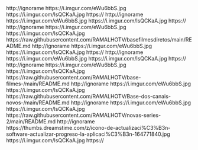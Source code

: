 
<?xml version="1.0" encoding="UTF-8" standalone="yes"?>
<item>
<title>[B] [COLOR yellow] SELECIONE UM INTEM ABAIXO  [/COLOR][/B]</title>
<link>http://ignorame</link>
<thumbnail>https://i.imgur.com/eWu6bbS.jpg</thumbnail>
<fanart>https://i.imgur.com/lsQCKaA.jpg</fanart>
<externallink>https://</externallink>
</item>

<item>
<title>[B][COLOR lime] [/COLOR] [COLOR yellow]   [/COLOR][/B]</title>
<link>http://ignorame</link>
<thumbnail>https://i.imgur.com/eWu6bbS.jpg</thumbnail>
<fanart>https://i.imgur.com/lsQCKaA.jpg</fanart>
<externallink>https://</externallink>
</item>

<item>
<title>[B][COLOR lime]Filmes[/COLOR] [COLOR yellow]Coleção Especias [/COLOR][/B]</title>
<link>http://ignorame</link>
<thumbnail>https://i.imgur.com/eWu6bbS.jpg</thumbnail>
<fanart>https://i.imgur.com/lsQCKaA.jpg</fanart>
<externallink>https://raw.githubusercontent.com/RAMALHOTV/basefilmesdiretos/main/README.md</externallink>
</item>
 
<item>
<title>[B][COLOR lime] [/COLOR] [COLOR yellow]   [/COLOR][/B]</title>
<link>http://ignorame</link>
<thumbnail>https://i.imgur.com/eWu6bbS.jpg</thumbnail>
<fanart>https://i.imgur.com/lsQCKaA.jpg</fanart>
<externallink>https://</externallink>
</item>


<item>
<title>[B][COLOR lime]MENU DE RETORNO [/COLOR] [COLOR yellow]   [/COLOR][/B]</title>
<link>http://ignorame</link>
<thumbnail>https://i.imgur.com/eWu6bbS.jpg</thumbnail>
<fanart>https://i.imgur.com/lsQCKaA.jpg</fanart>
<externallink>https://</externallink>
</item>


<item>
<title>[B][COLOR lime]VOLTAR AO [/COLOR] [COLOR yellow]MENU FILMES [/COLOR][/B]</title>
<link>http://ignorame</link>
<thumbnail>https://i.imgur.com/eWu6bbS.jpg</thumbnail>
<fanart>https://i.imgur.com/lsQCKaA.jpg</fanart>
<externallink>https://raw.githubusercontent.com/RAMALHOTV/base-filmes-/main/README.md</externallink>
</item>

<item>
<title>[B][COLOR lime]VOLTAR AO [/COLOR] [COLOR yellow]MENU TV ao Vivo [/COLOR][/B]</title>
<link>http://ignorame</link>
<thumbnail>https://i.imgur.com/eWu6bbS.jpg</thumbnail>
<fanart>https://i.imgur.com/lsQCKaA.jpg</fanart>
<externallink>https://raw.githubusercontent.com/RAMALHOTV/Base-dos-canais-novos-/main/README.md</externallink>
</item>

<item>
<title>[B][COLOR lime]VOLTAR AO [/COLOR] [COLOR yellow]MENU Série [/COLOR][/B]</title>
<link>http://ignorame</link>
<thumbnail>https://i.imgur.com/eWu6bbS.jpg</thumbnail>
<fanart>https://i.imgur.com/lsQCKaA.jpg</fanart>
<externallink>https://raw.githubusercontent.com/RAMALHOTV/novas-series-2/main/README.md</externallink>
</item>


<item>
<title>[B][COLOR lime]MENU DE[/COLOR] [COLOR yellow]Atualização [/COLOR][/B]</title>
<link>http://ignorame</link>
<thumbnail>https://thumbs.dreamstime.com/z/icono-de-actualizaci%C3%B3n-software-actualizar-progreso-la-aplicaci%C3%B3n-164771840.jpg</thumbnail>
<fanart>https://i.imgur.com/lsQCKaA.jpg</fanart>
<externallink>https://</externallink>
</item>









